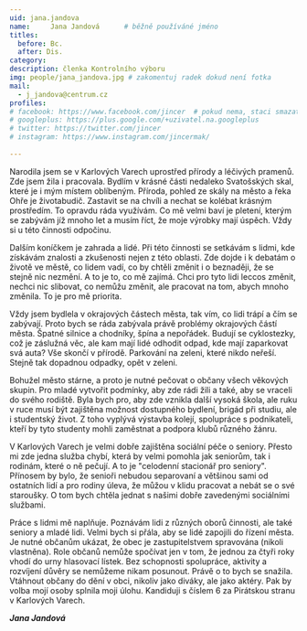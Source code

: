 ```yaml
---
uid: jana.jandova
name:     Jana Jandová  	# běžně používáné jméno
titles:
  before: Bc.
  after: Dis.
category:
description: členka Kontrolního výboru
img: people/jana_jandova.jpg # zakomentuj radek dokud není fotka
mail:
  - j_jandova@centrum.cz 
profiles:
# facebook: https://www.facebook.com/jincer  # pokud nema, staci smazat tuto radku
# googleplus: https://plus.google.com/+uzivatel.na.googleplus
# twitter: https://twitter.com/jincer
# instagram: https://www.instagram.com/jincermak/ 
   
---
```

Narodila jsem se v Karlových Varech uprostřed přírody a léčivých pramenů. Zde jsem žila i pracovala. Bydlím v krásné části nedaleko Svatošských skal, které je i mým místem oblíbeným. Příroda, pohled ze skály na město a řeka Ohře je životabudič. Zastavit se na chvíli a nechat se kolébat krásným prostředím. To opravdu ráda využívám. Co mě velmi baví je pletení, kterým se zabývám jíž mnoho let a musím říct, že moje výrobky mají úspěch. Vždy si u této činnosti odpočinu.

Dalším koníčkem je zahrada a lidé. Při této činnosti se setkávám s lidmi, kde získávám znalosti a zkušenosti nejen z této oblasti. Zde dojde i k debatám o životě ve městě, co lidem vadí, co by chtěli změnit i o beznaději, že se stejně nic nezmění.
A to je to, co mě zajímá. Chci pro tyto lidi leccos změnit, nechci nic slibovat, co nemůžu změnit, ale pracovat na tom, abych mnoho změnila. To je pro mě priorita.

Vždy jsem bydlela v okrajových částech města, tak vím, co lidi trápí a čím se zabývají. Proto bych se ráda zabývala právě problémy okrajových částí města. Špatné silnice a chodníky, špína a nepořádek. Budují se cyklostezky, což je záslužná věc, ale kam mají lidé odhodit odpad, kde mají zaparkovat svá auta? Vše skončí v přírodě. Parkování na zeleni, které nikdo neřeší. Stejně tak dopadnou odpadky, opět v zeleni.

Bohužel město stárne, a proto je nutné pečovat o občany všech věkových skupin. Pro mladé vytvořit podmínky, aby zde rádi žili a také, aby se vraceli do svého rodiště. Byla bych pro, aby zde vznikla další vysoká škola, ale ruku v ruce musí být zajištěna možnost dostupného bydlení, brigád při studiu, ale i studentský život. Z toho vyplývá výstavba kolejí, spolupráce s podnikateli, kteří by tyto studenty mohli zaměstnat a podpora klubů různého žánru.

V Karlových Varech je velmi dobře zajištěna sociální péče o seniory. Přesto mi zde jedna služba chybí, která by velmi pomohla jak seniorům, tak i rodinám, které o ně pečují. A to je "celodenní stacionář pro seniory". Přínosem by bylo, že senioři nebudou separovaní a většinou sami od ostatních lidí a pro rodiny úleva, že můžou v klidu pracovat a nebát se o své staroušky. O tom bych chtěla jednat s našimi dobře zavedenými sociálními službami.

Práce s lidmi mě naplňuje. Poznávám lidi z různých oborů činnosti, ale také seniory a mladé lidi. Velmi bych si přála, aby se lidé zapojili do řízení města. Je nutné občanům ukázat, že obec je zastupitelstvem spravována (nikoli vlastněna). Role občanů nemůže spočívat jen v tom, že jednou za čtyři roky vhodí do urny hlasovací lístek. Bez schopnosti spolupráce, aktivity a rozvíjení důvěry se nemůžeme nikam posunout.
Právě o to bych se snažila. Vtáhnout občany do dění v obci, nikoliv jako diváky, ale jako aktéry.
Pak by volba mojí osoby splnila moji úlohu. Kandiduji s číslem 6 za Pirátskou stranu v Karlových Varech.

***Jana Jandová***


